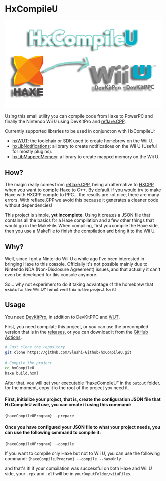 # HxCompileU
![mainImage](https://github.com/Slushi-Github/hxCompileU/blob/main/docs/readme/MainImage.png)

Using this small utility you can compile code from Haxe to PowerPC and finally the Nintendo Wii U using DevKitPro and [reflaxe.CPP](https://github.com/SomeRanDev/reflaxe.CPP).

Currently supported libraries to be used in conjunction with HxCompileU:

- [hxWUT](https://github.com/Slushi-Github/hxWUT): the toolchain or SDK used to create homebrew on the Wii U.
- [hxLibNotifications](https://github.com/Slushi-Github/hxLibNotifications): a library to create notifications on the Wii U (Useful for mostly plugins).
- [hxLibMappedMemory](https://github.com/Slushi-Github/hxLibMappedMemory): a library to create mapped memory on the Wii U.

## How?
The magic really comes from [reflaxe.CPP](https://github.com/SomeRanDev/reflaxe.CPP), being an alternative to [HXCPP](https://github.com/HaxeFoundation/hxcpp) when you want to compile Haxe to C++.
By default, if you would try to make Haxe with HXCPP compile to PPC... the results are not nice, there are many errors. With reflaxe.CPP we avoid this because it generates a cleaner code without dependencies!

This project is simple, **yet incomplete**. Using it creates a JSON file that contains all the basics for a Haxe compilation and a few other things that would go in the MakeFile.
When compiling, first you compile the Haxe side, then you use a MakeFile to finish the compilation and bring it to the Wii U.

## Why?
Well, since I got a Nintendo Wii U a while ago I've been interested in bringing Haxe to this console. 
Officially it's not possible mainly due to Nintendo NDA (Non-Disclosure Agreement) issues, and that actually it can't even be developed for this console anymore.

So... why not experiment to do it taking advantage of the homebrew that exists for the Wii U? hehe! well this is the project for it!

## Usage

You need [DevKitPro](https://devkitpro.org/wiki/Getting_Started), in addition to DevKitPPC and [WUT](https://github.com/devkitPro/wut).

First, you need compilate this project, or you can use the precompiled version that is in the [releases](https://github.com/Slushi-Github/hxCompileU/releases), or you can download it from the [GitHub Actions](https://github.com/Slushi-Github/hxCompileU/actions).

```bash
# Just clone the repository
git clone https://github.com/Slushi-Github/hxCompileU.git

# Compile the project
cd hxCompileU
haxe build.hxml
```

After that, you will get your executable “haxeCompileU” in the ``output`` folder, for the moment, copy it to the root of the project you need it.

#### First, initialize your project, that is, create the configuration JSON file that HxCompileU will use, you can create it using this command:
``{haxeCompileUProgram} --prepare``

#### Once you have configured your JSON file to what your project needs, you can use the following command to compile it:
``{haxeCompileUProgram} --compile``

If you want to compile only Haxe but not to Wii U, you can use the following command:
``{haxeCompileUProgram} --compile --haxeOnly``

and that's it! if your compilation was successful on both Haxe and Wii U side, your ``.rpx`` and ``.elf`` will be in ``yourOuputFolder/wiiuFiles``.